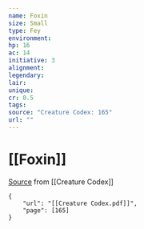```yaml
---
name: Foxin
size: Small
type: Fey
environment: 
hp: 16
ac: 14
initiative: 3
alignment: 
legendary: 
lair: 
unique: 
cr: 0.5
tags: 
source: "Creature Codex: 165"
url: ""
---
```

# [[Foxin]]

[Source](zotero://open-pdf/library/items/NTNKJRHG?page=165) from [[Creature Codex]]

```pdf
{
	"url": "[[Creature Codex.pdf]]",
	"page": [165]
}
```

